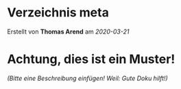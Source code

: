 # Verzeichnis meta

Erstellt von **Thomas Arend** am *2020-03-21*

# Achtung, dies ist ein **Muster!**

*(Bitte eine Beschreibung einfügen! Weil: Gute Doku hilft!)*

